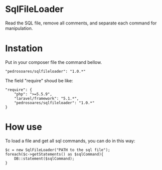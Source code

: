 # SqlFileLoader
Read the SQL file, remove all comments, and separate each command for manipulation.
# Instation
Put in your composer file the command bellow.
```
"pedrosoares/sqlfileloader": "1.0.*"
```
The field "require" shoud be like:
```
"require": {
    "php": ">=5.5.9",
    "laravel/framework": "5.1.*",
    "pedrosoares/sqlfileloader": "1.0.*"
}
```

# How use
To load a file and get all sql commands, you can do in this way:
```
$c = new SqlFileLoader("PATH to the sql file");
foreach($c->getStatements() as $sqlCommand){
    DB::statement($sqlCommand);
}
```
